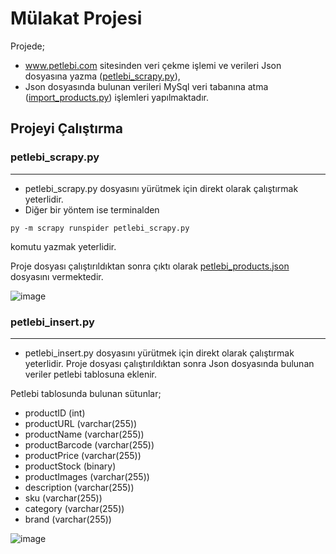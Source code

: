 # Mülakat Projesi

Projede;
- www.petlebi.com sitesinden veri çekme işlemi ve verileri Json dosyasına yazma ([petlebi_scrapy.py](https://github.com/rumeysaustun/MulakatProjesi/blob/main/petlebi_scrapy.py)),
- Json dosyasında bulunan verileri MySql veri tabanına atma ([import_products.py](https://github.com/rumeysaustun/MulakatProjesi/blob/main/import_products.py))
işlemleri yapılmaktadır.

## Projeyi Çalıştırma 

### petlebi_scrapy.py
------------------------
- petlebi_scrapy.py dosyasını yürütmek için direkt olarak çalıştırmak yeterlidir.
- Diğer bir yöntem ise terminalden

```
py -m scrapy runspider petlebi_scrapy.py
```
komutu yazmak yeterlidir. 

Proje dosyası çalıştırıldıktan sonra çıktı olarak [petlebi_products.json](https://github.com/rumeysaustun/MulakatProjesi/blob/main/petlebi_products.json) dosyasını vermektedir.

![image](https://github.com/rumeysaustun/MulakatProjesi/assets/59111328/2ebd4002-2cc3-49dc-ac07-edd691004ee8)

### petlebi_insert.py
----------------------------------------
- petlebi_insert.py dosyasını yürütmek için direkt olarak çalıştırmak yeterlidir.
Proje dosyası çalıştırıldıktan sonra Json dosyasında bulunan veriler petlebi tablosuna eklenir.

 Petlebi tablosunda bulunan sütunlar;
 - productID (int)
 - productURL (varchar(255))
 - productName (varchar(255))
 - productBarcode (varchar(255))
 - productPrice (varchar(255))
 - productStock (binary)
 - productImages (varchar(255))
 - description (varchar(255))
 - sku (varchar(255))
 - category (varchar(255))
 - brand (varchar(255))

![image](https://github.com/rumeysaustun/MulakatProjesi/assets/59111328/a9913118-d9e7-4269-b8c1-f5f5ce937c94)






  
